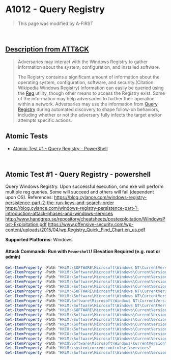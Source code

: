 # A1012 - Query Registry
<blockquote>
This page was modified by A-FIRST
</blockquote>
<br/>

## [Description from ATT&CK](https://attack.mitre.org/techniques/T1012)
<blockquote>Adversaries may interact with the Windows Registry to gather information about the system, configuration, and installed software.

The Registry contains a significant amount of information about the operating system, configuration, software, and security.(Citation: Wikipedia Windows Registry) Information can easily be queried using the [Reg](https://attack.mitre.org/software/S0075) utility, though other means to access the Registry exist. Some of the information may help adversaries to further their operation within a network. Adversaries may use the information from [Query Registry](https://attack.mitre.org/techniques/T1012) during automated discovery to shape follow-on behaviors, including whether or not the adversary fully infects the target and/or attempts specific actions.</blockquote>

## Atomic Tests

- [Atomic Test #1 - Query Registry - PowerShell](#atomic-test-1---query-registry---powershell)


<br/>

## Atomic Test #1 - Query Registry - powershell
Query Windows Registry.
Upon successful execution, cmd.exe will perform multiple reg queries. Some will succeed and others will fail (dependent upon OS).
References:
https://blog.cylance.com/windows-registry-persistence-part-2-the-run-keys-and-search-order
https://blog.cylance.com/windows-registry-persistence-part-1-introduction-attack-phases-and-windows-services
http://www.handgrep.se/repository/cheatsheets/postexploitation/WindowsPost-Exploitation.pdf
https://www.offensive-security.com/wp-content/uploads/2015/04/wp.Registry_Quick_Find_Chart.en_us.pdf

**Supported Platforms:** Windows





#### Attack Commands: Run with `Powershell`!  Elevation Required (e.g. root or admin) 


```powershell
Get-ItemProperty -Path "HKLM:\SOFTWARE\Microsoft\Windows NT\CurrentVersion\Windows"
Get-ItemProperty -Path "HKLM:\Software\Microsoft\Windows\CurrentVersion\RunServicesOnce"
Get-ItemProperty -Path "HKCU:\Software\Microsoft\Windows\CurrentVersion\RunServicesOnce"
Get-ItemProperty -Path "HKLM:\Software\Microsoft\Windows\CurrentVersion\RunServices"
Get-ItemProperty -Path "HKCU:\Software\Microsoft\Windows\CurrentVersion\RunServices"
Get-ItemProperty -Path "HKLM:\SOFTWARE\Microsoft\Windows NT\CurrentVersion\Winlogon\Notify"
Get-ItemProperty -Path "HKLM:\Software\Microsoft\Windows NT\CurrentVersion\Winlogon\Userinit"
Get-ItemProperty -Path "HKCU\Software\Microsoft\Windows NT\CurrentVersion\Winlogon\\Shell"
Get-ItemProperty -Path "HKLM:\Software\Microsoft\Windows NT\CurrentVersion\Winlogon\\Shell"
Get-ItemProperty -Path "HKLM:\SOFTWARE\Microsoft\Windows\CurrentVersion\ShellServiceObjectDelayLoad"
Get-ItemProperty -Path "HKLM:\Software\Microsoft\Windows\CurrentVersion\RunOnce"
Get-ItemProperty -Path "HKLM:\Software\Microsoft\Windows\CurrentVersion\RunOnceEx"
Get-ItemProperty -Path "HKLM:\Software\Microsoft\Windows\CurrentVersion\Run"
Get-ItemProperty -Path "HKCU:\Software\Microsoft\Windows\CurrentVersion\Run"
Get-ItemProperty -Path "HKCU:\Software\Microsoft\Windows\CurrentVersion\RunOnce"
Get-ItemProperty -Path "HKLM:\Software\Microsoft\Windows\CurrentVersion\Policies\Explorer\Run"
Get-ItemProperty -Path "HKCU\Software\Microsoft\Windows\CurrentVersion\Policies\Explorer\Run"
Get-ItemProperty -Path "HKLM:\system\currentcontrolset\services"
Get-ItemProperty -Path "HKLM:\Software\Microsoft\Windows\CurrentVersion\Run"
```






<br/>
